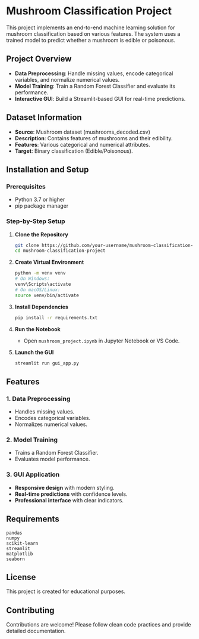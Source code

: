 # Mushroom Classification Project

This project implements an end-to-end machine learning solution for mushroom classification based on various features. The system uses a trained model to predict whether a mushroom is edible or poisonous.

## Project Overview

- **Data Preprocessing**: Handle missing values, encode categorical variables, and normalize numerical values.
- **Model Training**: Train a Random Forest Classifier and evaluate its performance.
- **Interactive GUI**: Build a Streamlit-based GUI for real-time predictions.

## Dataset Information

- **Source**: Mushroom dataset (mushrooms_decoded.csv)
- **Description**: Contains features of mushrooms and their edibility.
- **Features**: Various categorical and numerical attributes.
- **Target**: Binary classification (Edible/Poisonous).

## Installation and Setup

### Prerequisites
- Python 3.7 or higher
- pip package manager

### Step-by-Step Setup

1. **Clone the Repository**
   ```bash
   git clone https://github.com/your-username/mushroom-classification-project.git
   cd mushroom-classification-project
   ```

2. **Create Virtual Environment**
   ```bash
   python -m venv venv
   # On Windows:
   venv\Scripts\activate
   # On macOS/Linux:
   source venv/bin/activate
   ```

3. **Install Dependencies**
   ```bash
   pip install -r requirements.txt
   ```

4. **Run the Notebook**
   - Open `mushroom_project.ipynb` in Jupyter Notebook or VS Code.

5. **Launch the GUI**
   ```bash
   streamlit run gui_app.py
   ```

## Features

### 1. Data Preprocessing
- Handles missing values.
- Encodes categorical variables.
- Normalizes numerical values.

### 2. Model Training
- Trains a Random Forest Classifier.
- Evaluates model performance.

### 3. GUI Application
- **Responsive design** with modern styling.
- **Real-time predictions** with confidence levels.
- **Professional interface** with clear indicators.

## Requirements

```
pandas
numpy
scikit-learn
streamlit
matplotlib
seaborn
```

## License

This project is created for educational purposes.


## Contributing

Contributions are welcome! Please follow clean code practices and provide detailed documentation.

